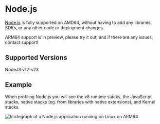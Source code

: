# Node.js

[Node.js](https://nodejs.org) is fully supported on AMD64, without having to add any libraries, SDKs, or any other code or deployment changes.

ARM64 support is in preview, please try it out, and if there are any issues, contact support!

## Supported Versions

NodeJS v12-v23

## Example

When profiling Node.js you will see the v8 runtime stacks, the JavaScript stacks, native stacks (eg. from libraries with native extensions), and Kernel stacks.

![Iciclegraph of a Node.js application running on Linux on ARM64](https://github.com/user-attachments/assets/b001f947-f31b-418c-876a-7cdf54eae5b2 "Iciclegraph of a Node.js application running on Linux on ARM64")
